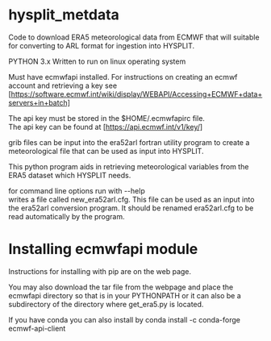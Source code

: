 # hysplit_metdata

Code to download ERA5 meteorological data from ECMWF that will suitable for converting to ARL format for ingestion into HYSPLIT.

PYTHON 3.x
Written to run on linux operating system

Must have ecmwfapi installed. 
For instructions on creating an ecmwf account and retrieving a key see <br>
[https://software.ecmwf.int/wiki/display/WEBAPI/Accessing+ECMWF+data+servers+in+batch]

The api key must be stored in the $HOME/.ecmwfapirc file. <br>
The api key can be found at [https://api.ecmwf.int/v1/key/]

grib files can be input into the era52arl fortran utility program to create a meteorological file that can be used
as input into HYSPLIT. 

This python program aids in retrieving  meteorological variables from the ERA5 dataset which HYSPLIT needs.

for command line options run with --help <br>
writes a file called new_era52arl.cfg. This file can be used as an input into the era52arl conversion program.
It should be renamed  era52arl.cfg  to be read automatically by the program.



# Installing ecmwfapi module
Instructions for installing with pip are on the web page.

You may also download the tar file from the webpage and place the ecmwfapi directory so
that is in your PYTHONPATH or it can also be a subdirectory of the directory where get_era5.py is located.

If you have conda you  can also install by
conda install -c conda-forge ecmwf-api-client
